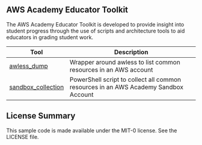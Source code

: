 ## AWS Academy Educator Toolkit

The AWS Academy Educator Toolkit is developed to provide insight into student progress through the use of scripts and architecture tools to aid educators in grading student work.

| Tool | Description |
|--|--|
| [awless_dump](./awless_dump) | Wrapper around awless to list common resources in an AWS account | 
| [sandbox_collection](./sandbox_collection) | PowerShell script to collect all common resources in an AWS Academy Sandbox Account |

## License Summary

This sample code is made available under the MIT-0 license. See the LICENSE file.
